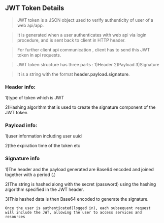 ## JWT Token Details

> JWT token is a JSON object used to verify authenticity of user of a web api/app.

> It is generated when a user authenticates with web api via login procedure, and is sent back to client in HTTP header.

> For further client api communication , client has to send this JWT token in api requests.


> JWT token structure has three parts :
1)Header
2)Payload 
3)Signature

> It is a string with the format **header.payload.signature**.

### Header info:

1)type of token which is JWT 

2)Hashing algorithm that is used to create the signature component of the JWT token.


### Payload info:

1)user information including user uuid

2)the expiration time of the token etc


### Signature info

1)The header and the payload generated are Base64 encoded and joined together with a period (.)

2)The string is hashed along with the secret (password) using the hashing algorithm specified in the JWT header.

3)This hashed data is then Base64 encoded to generate the signature.


`Once the user is authenticated(logged in), each subsequent request will include the JWT, allowing the user to access services and resources`


